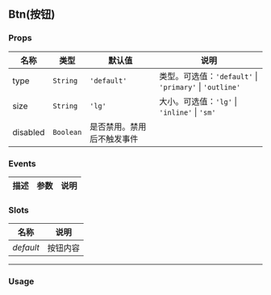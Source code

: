 Btn(按钮)
-
### <a name="props">Props</a>
|名称|类型|默认值|说明|
|---|---|---|---|
|type|`String`|`'default'`|类型。可选值：`'default'` \| `'primary'` \| `'outline'`|
|size|`String`|`'lg'`|大小。可选值：`'lg'` \| `'inline'` \| `'sm'`|
|disabled|`Boolean`|是否禁用。禁用后不触发事件|

### <a name="events">Events</a>
|描述|参数|说明|
|---|---|---|


### <a name="slots">Slots</a>
|名称|说明|
|---|---|
|*default*|按钮内容|

***
### <a name="usage">Usage</a>

